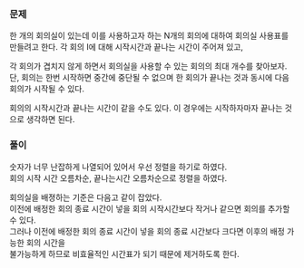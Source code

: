 ### 문제

한 개의 회의실이 있는데 이를 사용하고자 하는 N개의 회의에 대하여 회의실 사용표를 만들려고 한다. 각 회의 I에 대해 시작시간과 끝나는 시간이 주어져 있고, 

각 회의가 겹치지 않게 하면서 회의실을 사용할 수 있는 회의의 최대 개수를 찾아보자. 단, 회의는 한번 시작하면 중간에 중단될 수 없으며 한 회의가 끝나는 것과 동시에 다음 회의가 시작될 수 있다. 

회의의 시작시간과 끝나는 시간이 같을 수도 있다. 이 경우에는 시작하자마자 끝나는 것으로 생각하면 된다.


### 풀이

숫자가 너무 난잡하게 나열되어 있어서 우선 정렬을 하기로 하였다.   
회의 시작 시간 오름차순, 끝나는시간 오름차순으로 정렬을 하였다.   

회의실을 배졍하는 기준은 다음고 같이 잡았다.   
이전에 배정한 회의 종료 시간이 넣을 회의 시작시간보다 작거나 같으면 회의를 추가할 수 있다.   
그러나 이전에 배정한 회의 종료 시간이 넣을 회의 종료 시간보다 크다면 이후의 배정 가능한 회의 시간을   
불가능하게 하므로 비효율적인 시간표가 되기 때문에 제거하도록 한다.   
